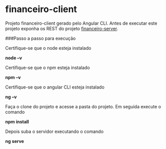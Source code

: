 # financeiro-client

Projeto financeiro-client gerado pelo Angular CLI. Antes de executar este projeto exponha os REST do projeto [financeiro-server](https://github.com/paulohms/financeiro-server).

###Passo a passo para execução

Certifique-se que o node esteja instalado

**node –v**

Certifique-se que o npm esteja instalado

**npm –v**

Certifique-se que o angular CLI esteja instalado

**ng –v**

Faça o clone do projeto e acesse a pasta do projeto. Em seguida execute o comando

**npm install**

Depois suba o servidor executando o comando

**ng serve**